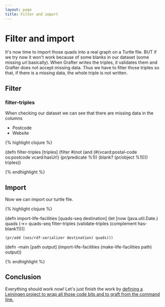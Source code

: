 ```yaml
---
layout: page
title: Filter and import
---
```

# Filter and import

It's now time to import those quads into a real graph on a Turtle file. BUT if we try now it won't work because of some blanks in our dataset (some missing url basically). When Grafter writes the triples, it validates them and Grafter does not accept missing data. Thus we have to filter those triples so that, if there is a missing data, the whole triple is not written.

## Filter

### filter-triples
When checking our dataset we can see that there are missing data in the columns
- Postcode
- Website

{% highlight clojure %}

(defn filter-triples [triples]
  (filter #(not (and (#{vcard:postal-code os:postcode vcard:hasUrl} (pr/predicate %1))
                     (blank? (pr/object %1)))) triples))

{% endhighlight %}

## Import
Now we can import our turtle file.

{% highlight clojure %}

(defn import-life-facilities
  [quads-seq destination]
  (let [now (java.util.Date.)
        quads (->> quads-seq
                   filter-triples
                   (validate-triples (complement has-blank?)))]

    (pr/add (ses/rdf-serializer destination) quads)))

(defn -main [path output]
  (import-life-facilities (make-life-facilities path) output))

{% endhighlight %}

## Conclusion
Everything should work now! Let's just finish the work by [defining a Leiningen project to wrap all those code bits and to graft from the command line.](951_command_line.html)
